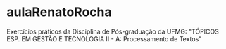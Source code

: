 # aulaRenatoRocha
Exercícios práticos da Disciplina de Pós-graduação da UFMG:  "TÓPICOS ESP. EM GESTÃO E TECNOLOGIA II - A: Processamento de Textos"
